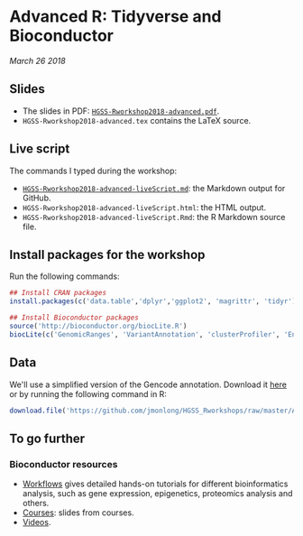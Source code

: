 # Advanced R: Tidyverse and Bioconductor

*March 26 2018*

## Slides

- The slides in PDF: [`HGSS-Rworkshop2018-advanced.pdf`](https://github.com/jmonlong/HGSS_Rworkshops/blob/master/Advanced-Tidyverse-Bioconductor-2018/HGSS-Rworkshop2018-advanced.pdf).
- `HGSS-Rworkshop2018-advanced.tex` contains the LaTeX source.

## Live script

The commands I typed during the workshop:

- [`HGSS-Rworkshop2018-advanced-liveScript.md`](HGSS-Rworkshop2018-advanced-liveScript.md): the Markdown output for GitHub.
- `HGSS-Rworkshop2018-advanced-liveScript.html`: the HTML output.
- `HGSS-Rworkshop2018-advanced-liveScript.Rmd`: the R Markdown source file.

## Install packages for the workshop

Run the following commands:

```r
## Install CRAN packages
install.packages(c('data.table','dplyr','ggplot2', 'magrittr', 'tidyr'))

## Install Bioconductor packages
source('http://bioconductor.org/biocLite.R')
biocLite(c('GenomicRanges', 'VariantAnnotation', 'clusterProfiler', 'EnrichedHeatmap', 'AnnotationHub', 'Gviz', 'org.Hs.eg.db'))
```

## Data

We'll use a simplified version of the Gencode annotation. 
Download it [here](https://github.com/jmonlong/HGSS_Rworkshops/raw/master/Advanced-Tidyverse-Bioconductor-2018/gencodeForWorkshop.tsv.gz) or by running the following command in R:

```r
download.file('https://github.com/jmonlong/HGSS_Rworkshops/raw/master/Advanced-Tidyverse-Bioconductor-2018/gencodeForWorkshop.tsv.gz','gencodeForWorkshop.tsv.gz')
```

## To go further

### Bioconductor resources

- [Workflows](http://bioconductor.org/help/workflows/) gives detailed hands-on tutorials for different bioinformatics analysis, such as gene expression, epigenetics, proteomics analysis and others.
- [Courses](http://bioconductor.org/help/course-materials/): slides from courses.
- [Videos](https://www.youtube.com/user/bioconductor/videos).
